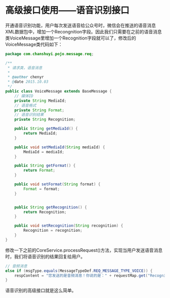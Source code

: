 # 高级接口使用——语音识别接口

开通语音识别功能，用户每次发送语音给公众号时，微信会在推送的语音消息XML数据包中，增加一个Recongnition字段。因此我们只需要在之前的语音消息类VoiceMessage里增加一个Recognition字段就可以了，修改后的VoiceMessage类代码如下：

```java
package com.chanshuyi.pojo.message.req;

/**
 * 请求类，语音消息
 *
 * @author chenyr
 * @date 2015.10.03
 */
public class VoiceMessage extends BaseMessage {
    // 媒体ID
    private String MediaId;
    // 语音格式
    private String Format;
    // 语音识别结果
    private String Recognition;

    public String getMediaId() {
        return MediaId;
    }

    public void setMediaId(String mediaId) {
        MediaId = mediaId;
    }

    public String getFormat() {
        return Format;
    }

    public void setFormat(String format) {
        Format = format;
    }


    public String getRecognition() {
        return Recognition;
    }

    public void setRecognition(String recognition) {
        Recognition = recognition;
    }
}
```

修改一下之前的CoreService.processRequest()方法，实现当用户发送语音消息时，我们将语音识别的结果回复给用户。

```java
// 音频消息
else if (msgType.equals(MessageTypeDef.REQ_MESSAGE_TYPE_VOICE)) {
    respContent = "您发送的是音频消息！你说的是：" + requestMap.get("Recognition");
}	
```

语音识别的高级接口就是这么简单。
